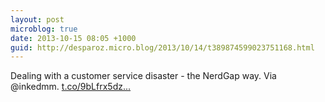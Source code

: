 ```yaml
---
layout: post
microblog: true
date: 2013-10-15 08:05 +1000
guid: http://desparoz.micro.blog/2013/10/14/t389874599023751168.html
---
```

Dealing with a customer service disaster - the NerdGap way. Via @inkedmm. [t.co/9bLfrx5dz...](http://t.co/9bLfrx5dzG)
